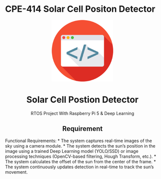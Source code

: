 # CPE-414 Solar Cell Positon Detector

<div align="center">

  <img src="assets/logo.png" alt="logo" width="200" height="auto" />
  <h1>Solar Cell Postion Detector</h1>
  
  <p>
    RTOS Project With Raspberry Pi 5 & Deep Learning
  </p>
</div>

  <div align="center" ><h2>Requirement</h2></div>
  
  Functional Requirements:
    * The system captures real-time images of the sky using a camera module.
    * The system detects the sun’s position in the image using a trained Deep Learning model (YOLO/SSD) or image processing techniques (OpenCV-based filtering, Hough Transform, etc.).
    * The system calculates the offset of the sun from the center of the frame.
    * The system continuously updates detection in real-time to track the sun’s movement.

